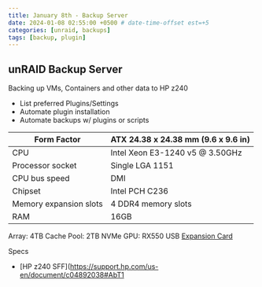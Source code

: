 ```yaml
---
title: January 8th - Backup Server
date: 2024-01-08 02:55:00 +0500 # date-time-offset est=+5
categories: [unraid, backups]
tags: [backup, plugin]
---
```


## unRAID Backup Server

Backing up VMs, Containers and other data to HP z240

- List preferred Plugins/Settings
- Automate plugin installation
- Automate backups w/ plugins or scripts

| Form Factor | ATX 24.38 x 24.38 mm (9.6 x 9.6 in) |
| ---- | ---- |
| CPU | Intel Xeon E3-1240 v5 @ 3.50GHz |
| Processor socket | Single LGA 1151 |
| CPU bus speed | DMI |
| Chipset | Intel PCH C236 |
| Memory expansion slots | 4 DDR4 memory slots |
| RAM | 16GB |
Array: 4TB
Cache Pool: 2TB NVMe
GPU: RX550
USB [Expansion Card](https://a.co/d/7ePgscl)

Specs

- [HP z240 SFF](<https://support.hp.com/us-en/document/c04892038#AbT1>
